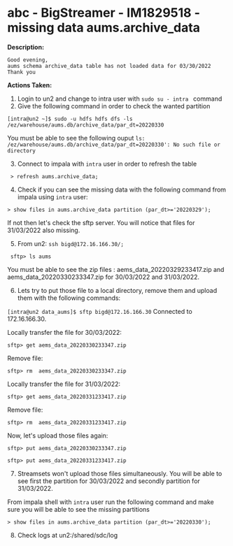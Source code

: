 # abc - BigStreamer - IM1829518 -  missing data  aums.archive_data

<b>Description:</b>

```
Good evening,
aums schema archive_data table has not loaded data for 03/30/2022
Thank you
```

<b>Actions Taken:</b>

1.  Login to un2 and change to intra user with `sudo su - intra ` command
2.  Give the following command in order to check the wanted partition

`[intra@un2 ~]$ sudo -u hdfs hdfs dfs -ls /ez/warehouse/aums.db/archive_data/par_dt=20220330`

You must be able to see the following ouput 
`ls: /ez/warehouse/aums.db/archive_data/par_dt=20220330': No such file or directory `

3.  Connect to impala with `intra` user in order to refresh the table 

` > refresh aums.archive_data;`

4.  Check if you can see the missing data with the following command from impala using `intra` user:

`> show files in aums.archive_data partition (par_dt>='20220329');`


If not then let's check the sftp server. You will notice that files for 31/03/2022 also missing.

5.  From un2: `ssh bigd@172.16.166.30/;`

 ` sftp> ls aums`

You must be able to see the zip files : aems_data_20220329233417.zip and aems_data_20220330233347.zip for 30/03/2022 and 31/03/2022.

6. Lets try to put those file to a local directory, remove them and upload them with the following commands: 

`[intra@un2 data_aums]$ sftp bigd@172.16.166.30`
Connected to 172.16.166.30.

Locally transfer the file for 30/03/2022:

`sftp> get aems_data_20220330233347.zip`

Remove file:

`sftp> rm  aems_data_20220330233347.zip `

Locally transfer the file for 31/03/2022:

`sftp> get aems_data_20220331233417.zip `

Remove file:

`sftp> rm  aems_data_20220331233417.zip `

Now, let's upload those files again:

`sftp> put aems_data_20220330233347.zip`

`sftp> put aems_data_20220331233417.zip `

7. Streamsets won't upload those files simultaneously. You will be able to see first the partition for 30/03/2022 and secondly partition for 31/03/2022.

From impala shell with `intra` user run the following command and make sure you will be able to see the missing partitions

`> show files in aums.archive_data partition (par_dt>='20220330');`

8. Check logs at un2:/shared/sdc/log



